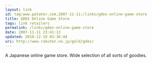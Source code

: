 ```yaml
---
layout: link
id: tag:www.patater.com,2007-11-11:/links/gdex-online-game-store
title: GDEX Online Game Store
tags: link retailers
permalink: /links/gdex-online-game-store
date: 2007-11-11 23:41:13
updated: 2010-12-19 03:36:44
uri: http://www.rakuten.ne.jp/gold/gdex/
---
```

A Japanese online game store. Wide selection of all sorts of goodies.
